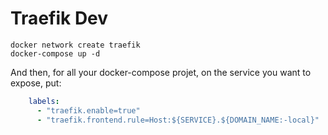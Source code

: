 # Traefik Dev

```
docker network create traefik
docker-compose up -d
```

And then, for all your docker-compose projet, on the service you want to
expose, put:

```yaml
    labels:
      - "traefik.enable=true"
      - "traefik.frontend.rule=Host:${SERVICE}.${DOMAIN_NAME:-local}"
```
